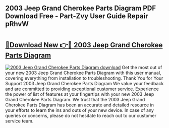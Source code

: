 ## 2003 Jeep Grand Cherokee Parts Diagram PDF Download Free - Part-Zvy User Guide Repair pRhvW

# <h2><a href="http://dft7jvd.blite.top/?on=2003+Jeep+Grand+Cherokee+Parts+Diagram">🔗Download New 👉🔴 2003 Jeep Grand Cherokee Parts Diagram</a></h2>

[![2003 Jeep Grand Cherokee Parts Diagram download](https://i.imgur.com/lujVjoI.png)](http://dft7jvd.blite.top/?on=2003+Jeep+Grand+Cherokee+Parts+Diagram)
Get the most out of your new 2003 Jeep Grand Cherokee Parts Diagram with this user manual, covering everything from installation to troubleshooting. Thank You for Your Support 2003 Jeep Grand Cherokee Parts Diagram We value your feedback and are committed to providing exceptional customer service. Experience the power of list of features at your fingertips with your new 2003 Jeep Grand Cherokee Parts Diagram. We trust that the 2003 Jeep Grand Cherokee Parts Diagram has been an accurate and detailed resource in your efforts to learn the ins and outs of your new device. In case of any queries or concerns, please do not hesitate to reach out to our customer service team.
